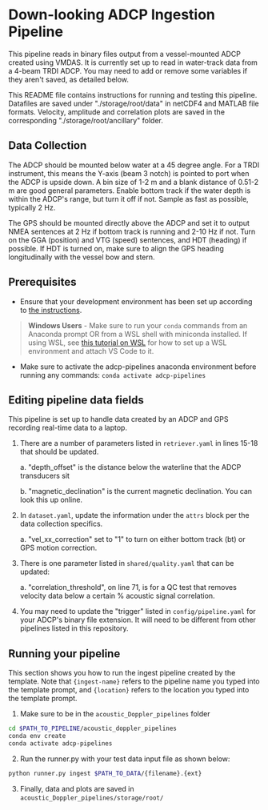 # Down-looking ADCP Ingestion Pipeline

This pipeline reads in binary files output from a vessel-mounted ADCP created using VMDAS. 
It is currently set up to read in water-track data from a 4-beam TRDI ADCP. You 
may need to add or remove some variables if they aren't saved, as detailed below.

This README file contains instructions for running and testing this pipeline. Datafiles are saved under
"./storage/root/data" in netCDF4 and MATLAB file formats. Velocity, amplitude and correlation plots are 
saved in the corresponding "./storage/root/ancillary" folder.

## Data Collection
The ADCP should be mounted below water at a 45 degree angle. For a TRDI instrument, this means the 
Y-axis (beam 3 notch) is pointed to port when the ADCP is upside down. A bin size of 1-2 m and a blank distance of 0.51-2 m are good general parameters. Enable bottom track if the water depth is within the ADCP's range, but turn it off if not. Sample as fast as possible, typically 2 Hz.

The GPS should be mounted directly above the ADCP and set it to output NMEA sentences at 2 Hz if 
bottom track is running and 2-10 Hz if not. Turn on the GGA (position) and VTG (speed) sentences, and HDT
(heading) if possible. If HDT is turned on, make sure to align the GPS heading longitudinally with the 
vessel bow and stern.

## Prerequisites

* Ensure that your development environment has been set up according to
[the instructions](../../README.md#development-environment-setup).

> **Windows Users** - Make sure to run your `conda` commands from an Anaconda prompt OR from a WSL shell with miniconda
> installed. If using WSL, see [this tutorial on WSL](https://tsdat.readthedocs.io/en/latest/tutorials/wsl.html) for
> how to set up a WSL environment and attach VS Code to it.

* Make sure to activate the adcp-pipelines anaconda environment before running any 
commands:  `conda activate adcp-pipelines`


## Editing pipeline data fields
This pipeline is set up to handle data created by an ADCP and GPS recording real-time data to a laptop.

1. There are a number of parameters listed in `retriever.yaml` in lines 15-18 that should be updated.

    a. "depth_offset" is the distance below the waterline that the ADCP transducers sit

    b. "magnetic_declination" is the current magnetic declination. You can look this up online.

2. In `dataset.yaml`, update the information under the `attrs` block per the data collection specifics.

    a. "vel_xx_correction" set to "1" to turn on either bottom track (bt) or GPS motion correction.

3. There is one parameter listed in `shared/quality.yaml` that can be updated:

    a. "correlation_threshold", on line 71, is for a QC test that removes velocity data below a certain % 
    acoustic signal correlation.

4. You may need to update the "trigger" listed in `config/pipeline.yaml` for your ADCP's binary file extension. It will need to be different from other pipelines listed in this repository.


## Running your pipeline
This section shows you how to run the ingest pipeline created by the template.  Note that `{ingest-name}` refers
to the pipeline name you typed into the template prompt, and `{location}` refers to the location you typed into
the template prompt.

1. Make sure to be in the `acoustic_Doppler_pipelines` folder

```bash
cd $PATH_TO_PIPELINE/acoustic_doppler_pipelines
conda env create
conda activate adcp-pipelines
```

2. Run the runner.py with your test data input file as shown below:

```bash
python runner.py ingest $PATH_TO_DATA/{filename}.{ext}
```

3. Finally, data and plots are saved in `acoustic_Doppler_pipelines/storage/root/`
